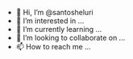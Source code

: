 - 👋 Hi, I’m @santosheluri
- 👀 I’m interested in ...
- 🌱 I’m currently learning ...
- 💞️ I’m looking to collaborate on ...
- 📫 How to reach me ...

<!---
santosheluri/santosheluri is a ✨ special ✨ repository because its `README.md` (this file) appears on your GitHub profile.
You can click the Preview link to take a look at your changes.
--->
